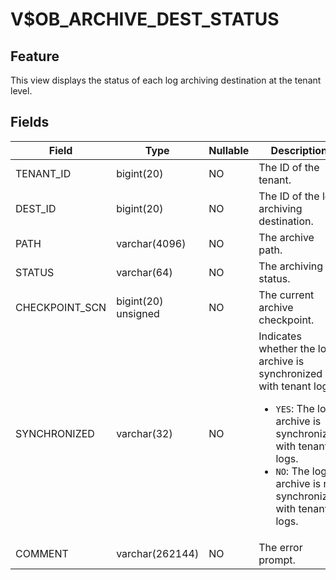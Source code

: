 # V$OB_ARCHIVE_DEST_STATUS

## Feature

This view displays the status of each log archiving destination at the tenant level. 

## Fields

| Field | Type | Nullable | Description |
| --- | --- | --- | --- |
| TENANT_ID | bigint(20) | NO | The ID of the tenant. |
| DEST_ID | bigint(20) | NO | The ID of the log archiving destination. |
| PATH | varchar(4096) | NO | The archive path. |
| STATUS | varchar(64) | NO | The archiving status. |
| CHECKPOINT_SCN | bigint(20) unsigned | NO | The current archive checkpoint. |
| SYNCHRONIZED | varchar(32) | NO | Indicates whether the log archive is synchronized with tenant logs:<ul><li> `YES`: The log archive is synchronized with tenant logs.  </li><li> `NO`: The log archive is not synchronized with tenant logs. </li></ul> |
| COMMENT | varchar(262144) | NO | The error prompt. |

